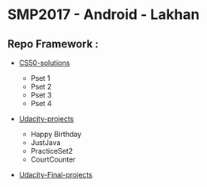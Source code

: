 # SMP2017 - Android - Lakhan

## Repo Framework :

* [CS50-solutions](https://github.com/gdgsurat/SMP-2017-Android/tree/master/smp2017-android-lakhan/CS50-solutions)

   * Pset 1
   * Pset 2
   * Pset 3
   * Pset 4

* [Udacity-projects](https://github.com/gdgsurat/SMP-2017-Android/tree/master/smp2017-android-lakhan/Udacity)
   * Happy Birthday
   * JustJava
   * PracticeSet2
   * CourtCounter

* [Udacity-Final-projects](https://github.com/gdgsurat/SMP-2017-Android/tree/master/smp2017-android-lakhan/Udacity%20Final%20projects)
    
